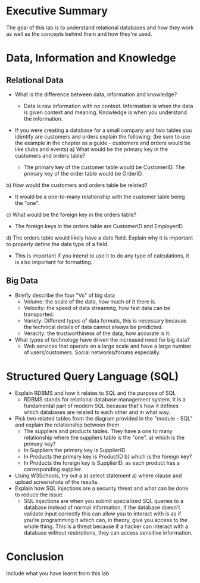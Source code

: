 # Executive Summary
The goal of this lab is to understand relational databases and how they work as well as the concepts behind them and how they're used. 

# Data, Information and Knowledge 
## Relational Data

* What is the difference between data, information and knowledge? 
    * Data is raw information with no context. Information is when the data is given context and meaning. Knowledge is when you understand the information. 

* If you were creating a database for a small company and two tables you identify are customers and orders explain the following:
(be sure to use the example in the chapter as a guide - customers and orders would be like clubs and events) 
a) What would be the primary key in the customers and orders table? 
   * The primary key of the customer table would be CustomerID. The primary key of the order table would be OrderID.
    
b) How would the customers and orders table be related? 
   * It would be a one-to-many relationship with the customer table being the "one". 
    
c) What would be the foreign key in the orders table? 
   * The foreign keys in the orders table are CustomerID and EmployerID.
    
d) The orders table would likely have a date field.  Explain why it is important to properly define the data type of a field. 
   * This is important if you intend to use it to do any type of calculations, it is also important for formatting. 
 
## Big Data

* Briefly describe the four "Vs" of big data 
   * Volume: the scale of the data, how much of it there is. 
   * Velocity: the speed of data streaming, how fast data can be transported. 
   * Variety: Different types of data formats, this is necessary because the technical details of data cannot always be predicted. 
   * Veracity: the trustworthiness of the data, how accurate is it. 
* What types of technology have driven the increased need for big data? 
   * Web services that operate on a large scale and have a large number of users/customers. Social networks/forums especially. 
 
# Structured Query Language (SQL)
* Explain RDBMS and how it relates to SQL and the purpose of SQL 
   * RDBMS stands for relational database management system. It is a fundamental part of modern SQL because that's how it defines which databases are related to each other and in what way. 
* Pick two related tables from the diagram provided in the "module - SQL" and explain the relationship between them
   * The suppliers and products tables. They have a one to many relationship where the suppliers table is the "one".
a) which is the primary key?
   * In Suppliers the primary key is SupplierID
   * In Products the primary key is ProductID
b) which is the foreign key?
   * In Products the foreign key is SupplierID, as each product has a corresponding supplier.
* Using W3Schools, try out a 
a) select statement 
a) where clause 
and upload screenshots of the results.
* Explain how SQL injections are a security threat and what can be done to reduce the issue. 
   * SQL injections are when you submit specialized SQL queries to a database instead of normal information, if the database doesn't validate input correctly this can allow you to interact with is as if you're programming it which can, in theory, give you access to the whole thing. This is a threat because if a hacker can interact with a database without restrictions, they can access sensitive information.
  
# Conclusion
Include what you have learnt from this lab
